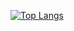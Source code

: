 [![Top Langs](https://github-readme-stats.vercel.app/api/top-langs/?layout=compact&username=dmstmdrbs&exclude_repo=BareMetal_TeamProject)](https://github.com/dmstmdrbs)

<!-- 
### 📚 Experience

|         Type          |       Date        | Contents                                  |  Organization   |
| :-------------------: | :---------------: | :-----------------------------------------: | :-------------: |
|      🏫 Education      |     2017.03 ~     | Department of software                   | Ajou University |
|      🏢Internship     |   2022.01 ~ 2022.05    | Front-end Developer                       | Dever corp.     |
| 🎮 Activity | 2022.04 ~ 2022.12 | SW Maestro 13th | SW Maestro |
| 🏢 Coporation | 2022.04 ~ 2022.12 | SW Maestro 13th | SW Maestro |

 -->
